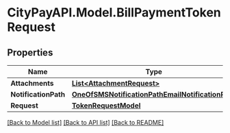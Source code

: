 # CityPayAPI.Model.BillPaymentTokenRequest

## Properties

Name | Type | Description | Notes
------------ | ------------- | ------------- | -------------
**Attachments** | [**List&lt;AttachmentRequest&gt;**](AttachmentRequest.md) |  | [optional] 
**NotificationPath** | [**OneOfSMSNotificationPathEmailNotificationPath**](OneOfSMSNotificationPathEmailNotificationPath.md) |  | [optional] 
**Request** | [**TokenRequestModel**](TokenRequestModel.md) |  | 

[[Back to Model list]](../README.md#documentation-for-models) [[Back to API list]](../README.md#documentation-for-api-endpoints) [[Back to README]](../README.md)

